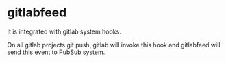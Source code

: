 # gitlabfeed

It is integrated with gitlab system hooks.

On all gitlab projects git push, gitlab will invoke this hook and gitlabfeed
will send this event to PubSub system.

